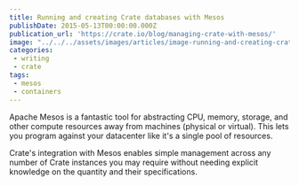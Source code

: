 ```yaml
---
title: Running and creating Crate databases with Mesos
publishDate: 2015-05-13T00:00:00.000Z
publication_url: 'https://crate.io/blog/managing-crate-with-mesos/'
image: "../../../assets/images/articles/image-running-and-creating-crate-databases-with.mesos.jpg"
categories:
 - writing
 - crate
tags:
 - mesos
 - containers
---
```


Apache Mesos is a fantastic tool for abstracting CPU, memory, storage, and other compute resources away from machines (physical or virtual). This lets you program against your datacenter like it's a single pool of resources.

Crate's integration with Mesos enables simple management across any number of Crate instances you may require without needing explicit knowledge on the quantity and their specifications.
